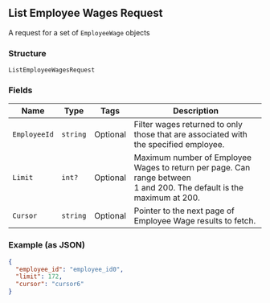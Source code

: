 ## List Employee Wages Request

A request for a set of `EmployeeWage` objects

### Structure

`ListEmployeeWagesRequest`

### Fields

| Name | Type | Tags | Description |
|  --- | --- | --- | --- |
| `EmployeeId` | `string` | Optional | Filter wages returned to only those that are associated with the specified employee. |
| `Limit` | `int?` | Optional | Maximum number of Employee Wages to return per page. Can range between<br>1 and 200. The default is the maximum at 200. |
| `Cursor` | `string` | Optional | Pointer to the next page of Employee Wage results to fetch. |

### Example (as JSON)

```json
{
  "employee_id": "employee_id0",
  "limit": 172,
  "cursor": "cursor6"
}
```

